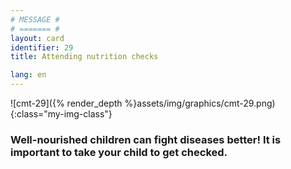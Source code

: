 ```yaml
---
# MESSAGE #
# ======= #
layout: card
identifier: 29
title: Attending nutrition checks

lang: en
---
```


![cmt-29]({% render_depth %}assets/img/graphics/cmt-29.png){:class="my-img-class"}

### Well-nourished children can fight diseases better! It is important to take your child to get checked.
